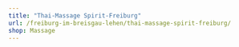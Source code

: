 ```yaml
---
title: "Thai-Massage Spirit-Freiburg"
url: /freiburg-im-breisgau-lehen/thai-massage-spirit-freiburg/
shop: Massage
---
```


